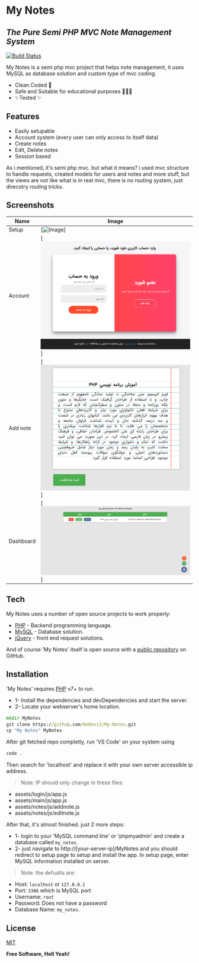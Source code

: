 # My Notes
## _The Pure Semi PHP MVC Note Management System_

[![Build Status](https://travis-ci.org/joemccann/dillinger.svg?branch=master)](https://travis-ci.org/joemccann/dillinger)

My Notes is a semi php mvc project that helps note management,
it uses MySQL as database solution and custom type of mvc coding.

- Clean Coded 🧹
- Safe and Suitable for educational purposes 🔐👨‍🎓
- ✨Tested ✨

## Features

- Easily setupable
- Account system (every user can only access to itself data)
- Create notes
- Edit, Delete notes
- Session based

As i mentioned, it's semi php mvc. but what it means?
i used mvc structure to handle requests, created models for users and notes and more stuff, but the views are not like what is in real mvc, there is no routing system, just direcotry routing tricks.

## Screenshots

| Name | Image |
| ------ | ------ |
| Setup | [![Image](res/sc1.png=100x100)] |
| Account | [![Image](res/sc2.png)] |
| Add note | [![Image](res/sc3.png)] |
| Dashboard | [![Image](res/sc4.png)] |

## Tech

My Notes uses a number of open source projects to work properly:

- [PHP](https://php.net) - Backend programming language.
- [MySQL](https://www.mysql.com) - Database solution.
- [jQuery](https://jquery.com) - front end request solutions.

And of course 'My Notes' itself is open source with a [public repository](https://github.com/0xDeviI/My-Notes)
 on GitHub.

## Installation

'My Notes' requires [PHP](https://php.net/) v7+ to run.

- 1- Install the dependencies and devDependencies and start the server.
- 2- Locate your webserver's home location. 

```bat
mkdir MyNotes
git clone https://github.com/0xDeviI/My-Notes.git
cp "My Notes" MyNotes
```

After git fetched repo completly, run 'VS Code' on your system using

```bat
code .
```

Then search for 'localhost' and replace it with your own server accessible ip address.

> Note: IP should only change in these files:

- assets/login/js/app.js
- assets/main/js/app.js
- assets/notes/js/addnote.js
- assets/notes/js/editnote.js

After that, it's almost finished. just 2 more steps:
- 1- login to your 'MySQL command line' or 'phpmyadmin' and create a database called `my_notes`.
- 2- just navigate to http://[your-server-ip]/MyNotes and you should redirect to setup page to setup and install the app. In setup page, enter MySQL information installed on server.
> Note: the defualts are:
- Host: `localhost` or `127.0.0.1`
- Port: `3306` which is MySQL port
- Username: `root`
- Password: Does not have a password
- Database Name: `my_notes`.

## License

[MIT](LICENSE)

**Free Software, Hell Yeah!**
